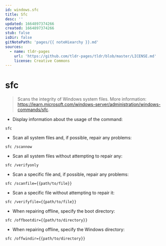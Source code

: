 ```yaml
---
id: windows.sfc
title: Sfc
desc: ''
updated: 1664897374266
created: 1664897374266
stub: false
isDir: false
gitNotePath: 'pages/{{ noteHiearchy }}.md'
sources:
  - name: tldr-pages
    url: 'https://github.com/tldr-pages/tldr/blob/master/LICENSE.md'
    license: Creative Commons
---
```

# sfc

> Scans the integrity of Windows system files.
> More information: <https://learn.microsoft.com/windows-server/administration/windows-commands/sfc>.

- Display information about the usage of the command:

`sfc`

- Scan all system files and, if possible, repair any problems:

`sfc /scannow`

- Scan all system files without attempting to repair any:

`sfc /verifyonly`

- Scan a specific file and, if possible, repair any problems:

`sfc /scanfile={{path/to/file}}`

- Scan a specific file without attempting to repair it:

`sfc /verifyfile={{path/to/file}}`

- When repairing offline, specify the boot directory:

`sfc /offbootdir={{path/to/directory}}`

- When repairing offline, specify the Windows directory:

`sfc /offwindir={{path/to/directory}}`

